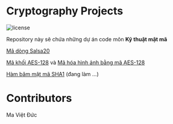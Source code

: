 # Cryptography Projects

![license](https://img.shields.io/crates/l/rustc-serialize/0.3.24.svg)

Repository này sẽ chứa những dự án code môn **Kỹ thuật mật mã**

[Mã dòng Salsa20](https://github.com/maduc238/cryptography-projects/tree/main/Salsa20)

[Mã khối AES-128](https://github.com/maduc238/cryptography-projects/tree/main/AES-128) và [Mã hóa hình ảnh bằng mã AES-128](https://github.com/maduc238/cryptography-projects/tree/main/AES-128/ImageCipher)

[Hàm băm mật mã SHA1](https://github.com/maduc238/cryptography-projects/tree/main/SHA1) (đang làm ...)

# Contributors

Ma Việt Đức
